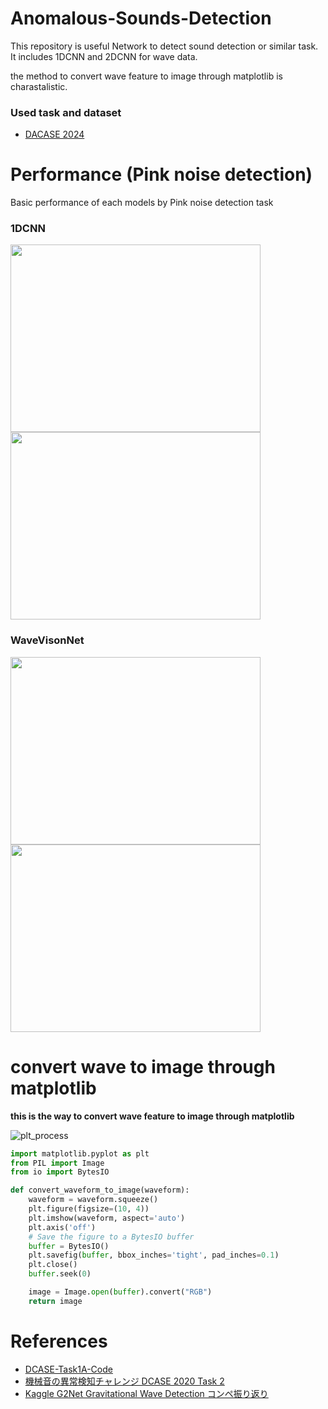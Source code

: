# Anomalous-Sounds-Detection

This repository is useful Network to detect sound detection or similar task.
It includes 1DCNN and 2DCNN for wave data. 

the method to convert wave feature to image through matplotlib is charastalistic.

### Used task and dataset 

- [DACASE 2024](https://dcase.community/challenge2024/index)

# Performance (Pink noise detection)

Basic performance of each models by Pink noise detection task

### 1DCNN

<img src="https://github.com/user-attachments/assets/97cb9017-642b-4198-9878-02f14c6590c5" width="400px" height="300px"/><img src="https://github.com/user-attachments/assets/234839c4-b046-4f57-bd6c-afe61a5435c1" width="400px" height="300px"/>







### WaveVisonNet

<img src="https://github.com/user-attachments/assets/b0feb2f0-a86d-49ec-82e8-5773b5530a02" width="400px" height="300px"/><img src="https://github.com/user-attachments/assets/88cafd28-e31d-49da-b41e-8e1f09824de1" width="400px" height="300px"/>



# convert wave to image through matplotlib

<b>this is the way to convert wave feature to image through matplotlib</b>

![plt_process](https://github.com/user-attachments/assets/3f990b7c-3d18-4ebb-8541-2e0095e81a4f)


```python
import matplotlib.pyplot as plt
from PIL import Image
from io import BytesIO

def convert_waveform_to_image(waveform):
    waveform = waveform.squeeze()
    plt.figure(figsize=(10, 4)) 
    plt.imshow(waveform, aspect='auto')
    plt.axis('off') 
    # Save the figure to a BytesIO buffer
    buffer = BytesIO()
    plt.savefig(buffer, bbox_inches='tight', pad_inches=0.1)
    plt.close()
    buffer.seek(0)

    image = Image.open(buffer).convert("RGB")
    return image
```

# References
- [DCASE-Task1A-Code](https://github.com/WangHelin1997/DCASE-2020-Task1A-Code/tree/update)
- [機械音の異常検知チャレンジ DCASE 2020 Task 2](https://qiita.com/daisukelab/items/b106c567cf8927a5519a)
- [Kaggle G2Net Gravitational Wave Detection コンペ振り返り](https://qiita.com/anonamename/items/5b7fa5d9d5d7f9970e06)
